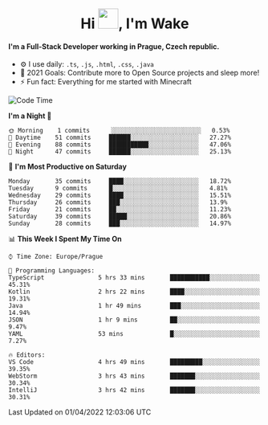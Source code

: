 <h1 align="center">Hi <img src="https://raw.githubusercontent.com/MrWakeCZ/MrWakeCZ/master/Hi.gif" width="40px" />, I'm Wake</h1>

#### I'm a Full-Stack Developer working in Prague, Czech republic.
- ⚙️ I use daily: `.ts`, `.js`, `.html`, `.css`, `.java`
- 🥅 2021 Goals: Contribute more to Open Source projects and sleep more!
- ⚡ Fun fact: Everything for me started with Minecraft

<!--START_SECTION:waka-->
![Code Time](http://img.shields.io/badge/Code%20Time-2%2C262%20hrs%205%20mins-blue)

**I'm a Night 🦉** 

```text
🌞 Morning    1 commits      ░░░░░░░░░░░░░░░░░░░░░░░░░   0.53% 
🌆 Daytime    51 commits     ██████░░░░░░░░░░░░░░░░░░░   27.27% 
🌃 Evening    88 commits     ███████████░░░░░░░░░░░░░░   47.06% 
🌙 Night      47 commits     ██████░░░░░░░░░░░░░░░░░░░   25.13%

```
📅 **I'm Most Productive on Saturday** 

```text
Monday       35 commits     ████░░░░░░░░░░░░░░░░░░░░░   18.72% 
Tuesday      9 commits      █░░░░░░░░░░░░░░░░░░░░░░░░   4.81% 
Wednesday    29 commits     ████░░░░░░░░░░░░░░░░░░░░░   15.51% 
Thursday     26 commits     ███░░░░░░░░░░░░░░░░░░░░░░   13.9% 
Friday       21 commits     ██░░░░░░░░░░░░░░░░░░░░░░░   11.23% 
Saturday     39 commits     █████░░░░░░░░░░░░░░░░░░░░   20.86% 
Sunday       28 commits     ███░░░░░░░░░░░░░░░░░░░░░░   14.97%

```


📊 **This Week I Spent My Time On** 

```text
⌚︎ Time Zone: Europe/Prague

💬 Programming Languages: 
TypeScript               5 hrs 33 mins       ███████████░░░░░░░░░░░░░░   45.31% 
Kotlin                   2 hrs 22 mins       ████░░░░░░░░░░░░░░░░░░░░░   19.31% 
Java                     1 hr 49 mins        ███░░░░░░░░░░░░░░░░░░░░░░   14.94% 
JSON                     1 hr 9 mins         ██░░░░░░░░░░░░░░░░░░░░░░░   9.47% 
YAML                     53 mins             █░░░░░░░░░░░░░░░░░░░░░░░░   7.27%

🔥 Editors: 
VS Code                  4 hrs 49 mins       █████████░░░░░░░░░░░░░░░░   39.35% 
WebStorm                 3 hrs 43 mins       ███████░░░░░░░░░░░░░░░░░░   30.34% 
IntelliJ                 3 hrs 42 mins       ███████░░░░░░░░░░░░░░░░░░   30.31%

```


 Last Updated on 01/04/2022 12:03:06 UTC
<!--END_SECTION:waka-->
